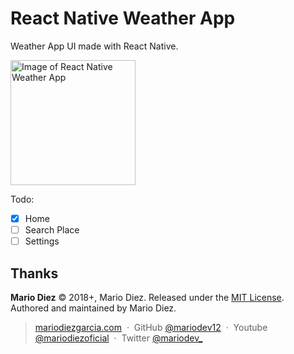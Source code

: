# React Native Weather App

Weather App UI made with React Native.

<img src="https://i.imgur.com/jx7rFAT.png" alt="Image of React Native Weather App" width="200"/>

Todo: 

- [X] Home
- [ ] Search Place
- [ ] Settings

Thanks
------

**Mario Diez** © 2018+, Mario Diez. Released under the [MIT License].<br>
Authored and maintained by Mario Diez.

> [mariodiezgarcia.com](http://www.mariodiezgarcia.com) &nbsp;&middot;&nbsp;
> GitHub [@mariodev12](https://github.com/mariodev12) &nbsp;&middot;&nbsp;
> Youtube [@mariodiezoficial](https://www.youtube.com/channel/UCisGMoxaVxJMcbio2FBHORg) &nbsp;&middot;&nbsp;
> Twitter [@mariodev_](https://twitter.com/mariodev_)

[MIT License]: http://mit-license.org/